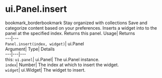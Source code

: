  
#  ui.Panel.insert
bookmark_borderbookmark Stay organized with collections  Save and categorize content based on your preferences. 
Inserts a widget into to the panel at the specified index. 
Returns this panel.
Usage| Returns  
---|---  
`Panel.insert(index, widget)`| ui.Panel  
Argument| Type| Details  
---|---|---  
this: `ui.panel`| ui.Panel| The ui.Panel instance.  
`index`| Number| The index at which to insert the widget.  
`widget`| ui.Widget| The widget to insert.  
